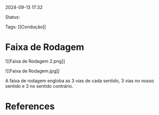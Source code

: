 2024-09-13 17:32

Status: 

Tags: [[Condução]] 

# Faixa de Rodagem

![[Faixa de Rodagem 2.png]]

![[Faixa de Rodagem.jpg]]

A faixa de rodagem engloba as 3 vias de cada sentido, 3 vias no nosso sentido e 3 no sentido contrário. 
# References

